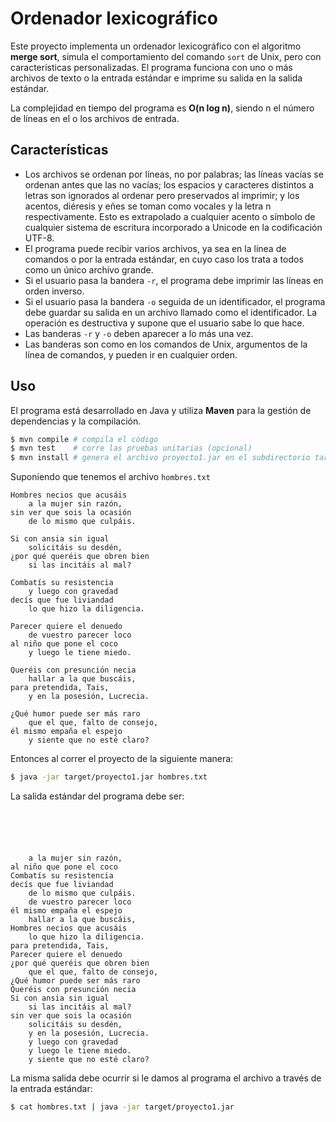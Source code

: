 # Ordenador lexicográfico

Este proyecto implementa un ordenador lexicográfico con el algoritmo **merge sort**, simula el comportamiento del comando `sort` de Unix, pero con características personalizadas. 
El programa funciona con uno o más archivos de texto o la entrada estándar e imprime su salida en la salida estándar.

La complejidad en tiempo del programa es **O(n log n)**, siendo n el número de líneas en el o los archivos de entrada.

## Características

- Los archivos se ordenan por líneas, no por palabras; las líneas
vacías se ordenan antes que las no vacías; los espacios y caracteres
distintos a letras son ignorados al ordenar pero preservados al imprimir; y
 los acentos, diéresis y eñes se toman como vocales y la letra n
respectivamente. Esto es extrapolado a cualquier acento o símbolo de
cualquier sistema de escritura incorporado a Unicode en la codificación UTF-8.
- El programa puede recibir varios archivos, ya sea en la línea de comandos o
por la entrada estándar, en cuyo caso los trata a todos como un único archivo
grande.
- Si el usuario pasa la bandera `-r`, el programa debe imprimir las líneas en
orden inverso.
- Si el usuario pasa la bandera `-o` seguida de un identificador, el programa
debe guardar su salida en un archivo llamado como el identificador. La
operación es destructiva y supone que el usuario sabe lo que hace.
- Las banderas `-r` y `-o` deben aparecer a lo más una vez.
- Las banderas son como en los comandos de Unix, argumentos de la línea de
comandos, y pueden ir en cualquier orden.

## Uso

El programa está desarrollado en Java y utiliza **Maven** para la gestión de dependencias y la compilación.

```sh
$ mvn compile # compila el código
$ mvn test    # corre las pruebas unitarias (opcional)
$ mvn install # genera el archivo proyecto1.jar en el subdirectorio target
```

Suponiendo que tenemos el archivo `hombres.txt`

```
Hombres necios que acusáis
    a la mujer sin razón,
sin ver que sois la ocasión
    de lo mismo que culpáis.

Si con ansia sin igual
    solicitáis su desdén,
¿por qué queréis que obren bien
    si las incitáis al mal?

Combatís su resistencia
    y luego con gravedad
decís que fue liviandad
    lo que hizo la diligencia.

Parecer quiere el denuedo
    de vuestro parecer loco
al niño que pone el coco
    y luego le tiene miedo.

Queréis con presunción necia
    hallar a la que buscáis,
para pretendida, Tais,
    y en la posesión, Lucrecia.

¿Qué humor puede ser más raro
    que el que, falto de consejo,
él mismo empaña el espejo
    y siente que no esté claro?
```

Entonces al correr el proyecto de la siguiente manera:

```sh
$ java -jar target/proyecto1.jar hombres.txt
```

La salida estándar del programa debe ser:

```





    a la mujer sin razón,
al niño que pone el coco
Combatís su resistencia
decís que fue liviandad
    de lo mismo que culpáis.
    de vuestro parecer loco
él mismo empaña el espejo
    hallar a la que buscáis,
Hombres necios que acusáis
    lo que hizo la diligencia.
para pretendida, Tais,
Parecer quiere el denuedo
¿por qué queréis que obren bien
    que el que, falto de consejo,
¿Qué humor puede ser más raro
Queréis con presunción necia
Si con ansia sin igual
    si las incitáis al mal?
sin ver que sois la ocasión
    solicitáis su desdén,
    y en la posesión, Lucrecia.
    y luego con gravedad
    y luego le tiene miedo.
    y siente que no esté claro?
```

La misma salida debe ocurrir si le damos al programa el archivo a través de la
entrada estándar:

```sh
$ cat hombres.txt | java -jar target/proyecto1.jar
```
